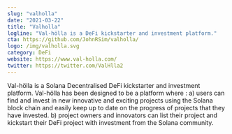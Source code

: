 ```yaml
---
slug: "valholla"
date: "2021-03-22"
title: "Valholla"
logline: "Val-hölla is a DeFi kickstarter and investment platform."
cta: https://github.com/JohnRSim/valholla/
logo: /img/valholla.svg
category: DeFi
website: https://www.val-holla.com/
twitter: https://twitter.com/ValHlla2
---
```


Val-hölla is a Solana Decentralised DeFi kickstarter and investment platform. 
Val-hölla has been designed to be a platform where :
a) users can find and invest in new innovative and exciting projects using the Solana block chain and easily keep up to date on the progress of projects that they have invested.
b) project owners and innovators can list their project and kickstart their DeFi project with investment from the Solana community.
